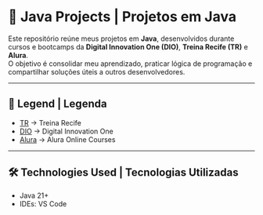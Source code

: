 # 🚀 Java Projects | Projetos em Java

Este repositório reúne meus projetos em **Java**, desenvolvidos durante cursos e bootcamps da **Digital Innovation One (DIO)**, **Treina Recife (TR)** e **Alura**.  
O objetivo é consolidar meu aprendizado, praticar lógica de programação e compartilhar soluções úteis a outros desenvolvedores.

---

## 📖 Legend | Legenda
 
- [TR](https://www.treinarecife.com.br) → Treina Recife  
- [DIO](https://www.dio.me) → Digital Innovation One  
- [Alura](https://www.alura.com.br) → Alura Online Courses  

---

## 🛠️ Technologies Used | Tecnologias Utilizadas

- Java 21+  
- IDEs: VS Code
